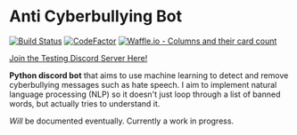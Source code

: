 # Anti Cyberbullying Bot
[![Build Status](https://travis-ci.com/QiLinXue/discord-cyberbullying.svg?branch=master)](https://travis-ci.com/QiLinXue/discord-cyberbullying)
[![CodeFactor](https://www.codefactor.io/repository/github/qilinxue/discord-cyberbullying/badge)](https://www.codefactor.io/repository/github/qilinxue/discord-cyberbullying)
[![Waffle.io - Columns and their card count](https://badge.waffle.io/QiLinXue/discord-cyberbullying.svg?columns=all)](https://waffle.io/QiLinXue/discord-cyberbullying)

[Join the Testing Discord Server Here!](https://discord.gg/A86YDCm)

**Python discord bot** that aims to use machine learning to detect and remove cyberbullying messages such as hate speech. I aim to implement natural language processing (NLP) so it doesn't just loop through a list of banned words, but actually tries to understand it.

*Will* be documented eventually. Currently a work in progress.
